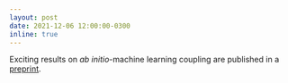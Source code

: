```yaml
---
layout: post
date: 2021-12-06 12:00:00-0300
inline: true
---
```


Exciting results on *ab initio*-machine learning coupling are published in a [preprint](https://arxiv.org/abs/2111.11262).
